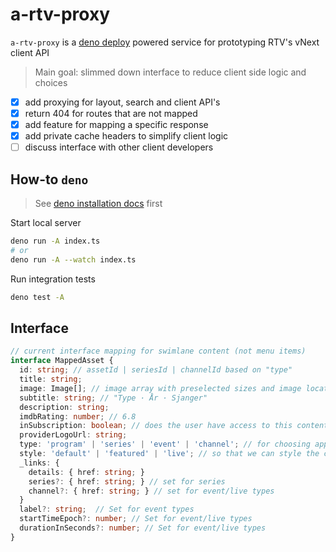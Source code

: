 # a-rtv-proxy

`a-rtv-proxy` is a [deno deploy](https://deno.com/deploy/docs) powered service for prototyping RTV's vNext client API

> Main goal: slimmed down interface to reduce client side logic and choices

- [x] add proxying for layout, search and client API's
- [x] return 404 for routes that are not mapped
- [x] add feature for mapping a specific response
- [x] add private cache headers to simplify client logic
- [ ] discuss interface with other client developers

## How-to `deno`

> See [deno installation docs](https://deno.land/manual/getting_started/installation) first

Start local server

```sh
deno run -A index.ts
# or
deno run -A --watch index.ts
```

Run integration tests

```sh
deno test -A
```

## Interface

```ts
// current interface mapping for swimlane content (not menu items)
interface MappedAsset {
  id: string; // assetId | seriesId | channelId based on "type"
  title: string;
  image: Image[]; // image array with preselected sizes and image location (series, season, main)
  subtitle: string; // "Type · År · Sjanger"
  description: string;
  imdbRating: number; // 6.8
  inSubscription: boolean; // does the user have access to this content
  providerLogoUrl: string;
  type: 'program' | 'series' | 'event' | 'channel'; // for choosing appropriate select action
  style: 'default' | 'featured' | 'live'; // so that we can style the card
  _links: {
    details: { href: string; }
    series?: { href: string; } // set for series
    channel?: { href: string; } // set for event/live types
  }
  label?: string;  // Set for event types
  startTimeEpoch?: number; // Set for event/live types
  durationInSeconds?: number; // Set for event/live types
}
```
